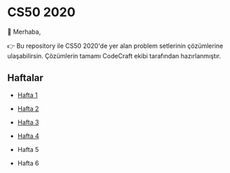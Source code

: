 # CS50 2020

🚀 Merhaba,

👉 Bu repository ile CS50 2020'de yer alan problem setlerinin çözümlerine ulaşabilirsin. Çözümlerin tamamı CodeCraft ekibi tarafından hazırlanmıştır.

##  Haftalar

- [Hafta 1](hafta-1/)

- [Hafta 2](hafta-2)

- [Hafta 3](hafta-3/)

- [Hafta 4](hafta-4/)

- Hafta 5

- Hafta 6

  

